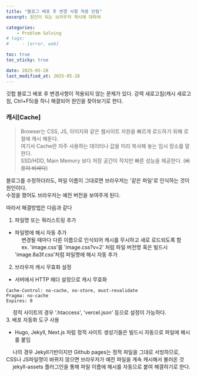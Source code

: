 ```yaml
---
title: "블로그 배포 후 변경 사항 적용 안됨"
excerpt: 원인이 되는 브라우저 캐시에 대하여

categories:
    - Problem Solving
# tags:
#     - [error, web]

toc: true
toc_sticky: true

date: 2025-05-28
last_modified_at: 2025-05-28
---
```


깃헙 블로그 배포 후 변경사항이 적용되지 않는 문제가 있다.
강력 새로고침(캐시 새로고침, Ctrl+F5)을 하니 해결되어 원인을 찾아보기로 한다.

### 캐시[Cache]
> Browser는 CSS, JS, 이미지와 같은 웹사이트 자원을 빠르게 로드하기 위해 로컬에 캐시 해둔다.     
> 여기서 Cache란 자주 사용하는 데이터나 값을 미리 복사해 놓는 임시 장소를 말한다.    
> SSD/HDD, Main Memory 보다 저장 공간이 작지만 빠른 성능을 제공한다. (~~비용이 비싸다~~)  
  
블로그를 수정하더라도, 파일 이름이 그대로면 브라우저는 '같은 파일'로 인식하는 것이 원인이다.   
수정을 했어도 브라우저는 예전 버전을 보여주게 된다.   
  
따라서 해결방법은 다음과 같다   
1. 파일명 또는 쿼리스트링 추가   
* 파일명에 해시 자동 추가   
&emsp; 변경될 때마다 다른 이름으로 인식되어 캐시를 무시하고 새로 로드되도록 함   
&emsp; ex. 'image.css'를 'image.css?v=2' 처럼 파일 버전명 혹은 빌드시 'image.8a3f.css'처럼 파일명에 해시 자동 추가   
2. 브라우저 캐시 무효화 설정   
* 서버에서 HTTP 헤더 설정으로 캐시 무효화   
```http
Cache-Control: no-cache, no-store, must-revalidate
Pragma: no-cache
Expires: 0
```   
&emsp; 정적 사이트의 경우 '.htaccess', 'vercel.json' 등으로 설정이 가능하다.   
3. 배포 자동화 도구 사용   
* Hugo, Jekyll, Next.js 처럼 정적 사이트 생성기들은 빌드시 자동으로 파일에 해시를 붙임    

&emsp; 나의 경우 Jekyll기반이지만 Github pages는 정적 파일을 그대로 서빙하므로, CSS나 JS파일명이 바뀌지 않으면 브라우저가 예전 파일을 계속 캐시해서 불러온 것   
&emsp; jekyll-assets 플러그인을 통해 파일 이름에 해시를 자동으로 붙여 해결하기로 한다.



